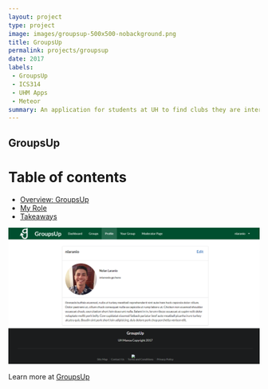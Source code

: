 ```yaml
---
layout: project
type: project
image: images/groupsup-500x500-nobackground.png
title: GroupsUp
permalink: projects/groupsup
date: 2017
labels:
 - GroupsUp
 - ICS314
 - UHM Apps
 - Meteor
summary: An application for students at UH to find clubs they are interested in.
---
```


## GroupsUp

# Table of contents

* [Overview: GroupsUp](#overview-of-groupsup)
* [My Role](#my-role)
* [Takeaways](#takeaways)

![database profile](/images/database-profile.png)

Learn more at [GroupsUp](https://groupsup.github.io)
